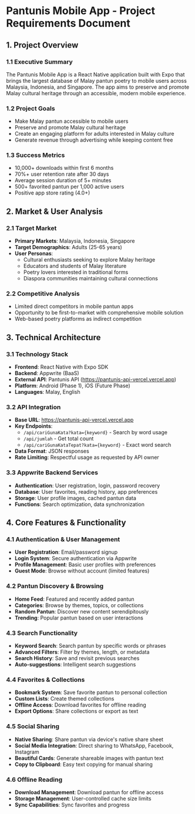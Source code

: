# Pantunis Mobile App - Project Requirements Document

## 1. Project Overview

### 1.1 Executive Summary
The Pantunis Mobile App is a React Native application built with Expo that brings the largest database of Malay pantun poetry to mobile users across Malaysia, Indonesia, and Singapore. The app aims to preserve and promote Malay cultural heritage through an accessible, modern mobile experience.

### 1.2 Project Goals
- Make Malay pantun accessible to mobile users
- Preserve and promote Malay cultural heritage
- Create an engaging platform for adults interested in Malay culture
- Generate revenue through advertising while keeping content free

### 1.3 Success Metrics
- 10,000+ downloads within first 6 months
- 70%+ user retention rate after 30 days
- Average session duration of 5+ minutes
- 500+ favorited pantun per 1,000 active users
- Positive app store rating (4.0+)

## 2. Market & User Analysis

### 2.1 Target Market
- **Primary Markets**: Malaysia, Indonesia, Singapore
- **Target Demographics**: Adults (25-65 years)
- **User Personas**:
  - Cultural enthusiasts seeking to explore Malay heritage
  - Educators and students of Malay literature
  - Poetry lovers interested in traditional forms
  - Diaspora communities maintaining cultural connections

### 2.2 Competitive Analysis
- Limited direct competitors in mobile pantun apps
- Opportunity to be first-to-market with comprehensive mobile solution
- Web-based poetry platforms as indirect competition

## 3. Technical Architecture

### 3.1 Technology Stack
- **Frontend**: React Native with Expo SDK
- **Backend**: Appwrite (BaaS)
- **External API**: Pantunis API (https://pantunis-api-vercel.vercel.app)
- **Platform**: Android (Phase 1), iOS (Future Phase)
- **Languages**: Malay, English

### 3.2 API Integration
- **Base URL**: https://pantunis-api-vercel.vercel.app
- **Key Endpoints**:
  - `/api/cariGunaKata?kata={keyword}` - Search by word usage
  - `/api/jumlah` - Get total count
  - `/api/cariGunaKataTepat?kata={keyword}` - Exact word search
- **Data Format**: JSON responses
- **Rate Limiting**: Respectful usage as requested by API owner

### 3.3 Appwrite Backend Services
- **Authentication**: User registration, login, password recovery
- **Database**: User favorites, reading history, app preferences
- **Storage**: User profile images, cached pantun data
- **Functions**: Search optimization, data synchronization

## 4. Core Features & Functionality

### 4.1 Authentication & User Management
- **User Registration**: Email/password signup
- **Login System**: Secure authentication via Appwrite
- **Profile Management**: Basic user profiles with preferences
- **Guest Mode**: Browse without account (limited features)

### 4.2 Pantun Discovery & Browsing
- **Home Feed**: Featured and recently added pantun
- **Categories**: Browse by themes, topics, or collections
- **Random Pantun**: Discover new content serendipitously
- **Trending**: Popular pantun based on user interactions

### 4.3 Search Functionality
- **Keyword Search**: Search pantun by specific words or phrases
- **Advanced Filters**: Filter by themes, length, or metadata
- **Search History**: Save and revisit previous searches
- **Auto-suggestions**: Intelligent search suggestions

### 4.4 Favorites & Collections
- **Bookmark System**: Save favorite pantun to personal collection
- **Custom Lists**: Create themed collections
- **Offline Access**: Download favorites for offline reading
- **Export Options**: Share collections or export as text

### 4.5 Social Sharing
- **Native Sharing**: Share pantun via device's native share sheet
- **Social Media Integration**: Direct sharing to WhatsApp, Facebook, Instagram
- **Beautiful Cards**: Generate shareable images with pantun text
- **Copy to Clipboard**: Easy text copying for manual sharing

### 4.6 Offline Reading
- **Download Management**: Download pantun for offline access
- **Storage Management**: User-controlled cache size limits
- **Sync Capabilities**: Sync favorites and progress